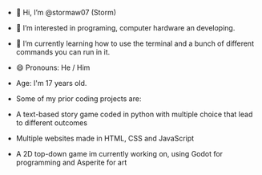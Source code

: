- 👋 Hi, I’m @stormaw07 (Storm)
- 👀 I’m interested in programing, computer hardware an developing. 
- 🌱 I’m currently learning how to use the terminal and a bunch of different commands you can run in it.
- 😄 Pronouns: He / Him
- Age: I'm 17 years old.

- Some of my prior coding projects are:
- A text-based story game coded in python with multiple choice that lead to different outcomes
- Multiple websites made in HTML, CSS and JavaScript
- A 2D top-down game im currently working on, using Godot for programming and Asperite for art
